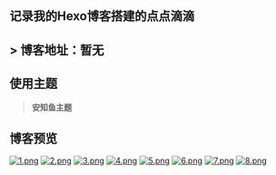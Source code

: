 ## 记录我的Hexo博客搭建的点点滴滴
## > **博客地址：暂无**
## 使用主题
> **安知鱼主题**
## 博客预览
[![1.png](https://img1.imgtp.com/2023/07/25/F3rQprgo.png)](https://img1.imgtp.com/2023/07/25/F3rQprgo.png)
[![2.png](https://img1.imgtp.com/2023/07/25/CN4nQUHN.png)](https://img1.imgtp.com/2023/07/25/CN4nQUHN.png)
[![3.png](https://img1.imgtp.com/2023/07/25/Fs3JyB1u.png)](https://img1.imgtp.com/2023/07/25/Fs3JyB1u.png)
[![4.png](https://img1.imgtp.com/2023/07/25/rIRGNA3T.png)](https://img1.imgtp.com/2023/07/25/rIRGNA3T.png)
[![5.png](https://img1.imgtp.com/2023/07/25/aTlevBAd.png)](https://img1.imgtp.com/2023/07/25/aTlevBAd.png)
[![6.png](https://img1.imgtp.com/2023/07/25/1YgkyVBD.png)](https://img1.imgtp.com/2023/07/25/1YgkyVBD.png)
[![7.png](https://img1.imgtp.com/2023/07/25/x85rNBTB.png)](https://img1.imgtp.com/2023/07/25/x85rNBTB.png)
[![8.png](https://img1.imgtp.com/2023/07/25/BuLRpEBF.png)](https://img1.imgtp.com/2023/07/25/BuLRpEBF.png)